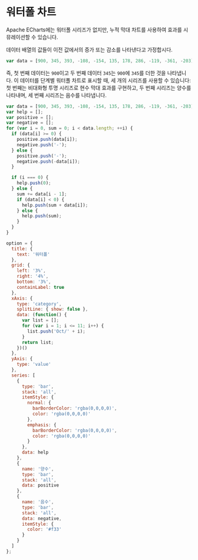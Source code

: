 # 워터폴 차트

Apache ECharts에는 워터폴 시리즈가 없지만, 누적 막대 차트를 사용하여 효과를 시뮤레이션할 수 있습니다.

데이터 배열의 값들이 이전 값에서의 증가 또는 감소를 나타낸다고 가정합시다.

```js
var data = [900, 345, 393, -108, -154, 135, 178, 286, -119, -361, -203];
```

즉, 첫 번째 데이터는 `900`이고 두 번째 데이터 `345`는 `900`에 `345`를 더한 것을 나타냅니다. 이 데이터를 단계별 워터폴 차트로 표시할 때, 세 개의 시리즈를 사용할 수 있습니다: 첫 번째는 비대화형 투명 시리즈로 현수 막대 효과를 구현하고, 두 번째 시리즈는 양수를 나타내며, 세 번째 시리즈는 음수를 나타냅니다.

```js live
var data = [900, 345, 393, -108, -154, 135, 178, 286, -119, -361, -203];
var help = [];
var positive = [];
var negative = [];
for (var i = 0, sum = 0; i < data.length; ++i) {
  if (data[i] >= 0) {
    positive.push(data[i]);
    negative.push('-');
  } else {
    positive.push('-');
    negative.push(-data[i]);
  }

  if (i === 0) {
    help.push(0);
  } else {
    sum += data[i - 1];
    if (data[i] < 0) {
      help.push(sum + data[i]);
    } else {
      help.push(sum);
    }
  }
}

option = {
  title: {
    text: '워터폴'
  },
  grid: {
    left: '3%',
    right: '4%',
    bottom: '3%',
    containLabel: true
  },
  xAxis: {
    type: 'category',
    splitLine: { show: false },
    data: (function() {
      var list = [];
      for (var i = 1; i <= 11; i++) {
        list.push('Oct/' + i);
      }
      return list;
    })()
  },
  yAxis: {
    type: 'value'
  },
  series: [
    {
      type: 'bar',
      stack: 'all',
      itemStyle: {
        normal: {
          barBorderColor: 'rgba(0,0,0,0)',
          color: 'rgba(0,0,0,0)'
        },
        emphasis: {
          barBorderColor: 'rgba(0,0,0,0)',
          color: 'rgba(0,0,0,0)'
        }
      },
      data: help
    },
    {
      name: '양수',
      type: 'bar',
      stack: 'all',
      data: positive
    },
    {
      name: '음수',
      type: 'bar',
      stack: 'all',
      data: negative,
      itemStyle: {
        color: '#f33'
      }
    }
  ]
};
```

